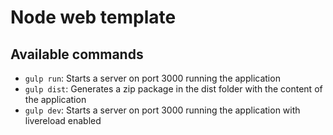 # Node web template

## Available commands

* ```gulp run```: Starts a server on port 3000 running the application
* ```gulp dist```: Generates a zip package in the dist folder with the content of the application
* ```gulp dev```: Starts a server on port 3000 running the application with livereload enabled